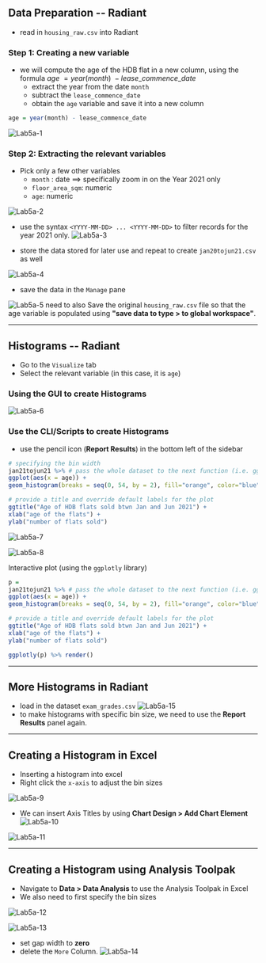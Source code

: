## Data Preparation -- Radiant
- read in `housing_raw.csv` into Radiant
### Step 1: Creating a new variable
- we will compute the age of the HDB flat in a new column, using the formula $age \: = year(month) \: - lease\_commence\_date$
	- extract the year from the date `month`
	- subtract the `lease_commence_date`
	- obtain the `age` variable and save it into a new column

```r
age = year(month) - lease_commence_date
```

![Lab5a-1](../assets/Lab5a-1.png)

### Step 2: Extracting the relevant variables
- Pick only a few other variables
	- `month` : date $\implies$ specifically zoom in on the Year 2021 only
	- `floor_area_sqm`: numeric
	- `age`: numeric
	
![Lab5a-2](../assets/Lab5a-2.png)


- use the syntax `<YYYY-MM-DD> ... <YYYY-MM-DD>` to filter records for the year 2021 only.
![Lab5a-3](../assets/Lab5a-3.png)

- store the data stored for later use and repeat to create `jan20tojun21.csv` as well

![Lab5a-4](../assets/Lab5a-4.png)

- save the data in the `Manage` pane

![Lab5a-5](../assets/Lab5a-5.png)
need to also Save the original `housing_raw.csv` file so that the age variable is populated using **"save data to type > to global workspace"**.

---
## Histograms -- Radiant
- Go to the `Visualize` tab
- Select the relevant variable (in this case, it is `age`)

### Using the GUI to create Histograms
![Lab5a-6](../assets/Lab5a-6.png)


### Use the CLI/Scripts to create Histograms
- use the pencil icon (**Report Results**) in the bottom left of the sidebar 

```r
# specifying the bin width
jan21tojun21 %>% # pass the whole dataset to the next function (i.e. ggplot)
ggplot(aes(x = age)) +
geom_histogram(breaks = seq(0, 54, by = 2), fill="orange", color="blue") +

# provide a title and override default labels for the plot
ggtitle("Age of HDB flats sold btwn Jan and Jun 2021") +
xlab("age of the flats") +
ylab("number of flats sold")
```


![Lab5a-7](../assets/Lab5a-7.png)

![Lab5a-8](../assets/Lab5a-8.png)

Interactive plot (using the `ggplotly` library)
```r
p =
jan21tojun21 %>% # pass the whole dataset to the next function (i.e. ggplot)
ggplot(aes(x = age)) +
geom_histogram(breaks = seq(0, 54, by = 2), fill="orange", color="blue") +

# provide a title and override default labels for the plot
ggtitle("Age of HDB flats sold btwn Jan and Jun 2021") +
xlab("age of the flats") +
ylab("number of flats sold")

ggplotly(p) %>% render()
```

---
## More Histograms in Radiant
- load in the dataset `exam_grades.csv`
![Lab5a-15](../assets/Lab5a-15.png)
- to make histograms with specific bin size, we need to use the **Report Results** panel again.



---
## Creating a Histogram in Excel
- Inserting a histogram into excel
- Right click the `x-axis` to adjust the bin sizes

![Lab5a-9](../assets/Lab5a-9.png)


- We can insert Axis Titles by using **Chart Design > Add Chart Element**
![Lab5a-10](../assets/Lab5a-10.png)


![Lab5a-11](../assets/Lab5a-11.png)


---
## Creating a Histogram using Analysis Toolpak
- Navigate to **Data > Data Analysis** to use the Analysis Toolpak in Excel
- We also need to first specify the bin sizes

![Lab5a-12](../assets/Lab5a-12.png)

![Lab5a-13](../assets/Lab5a-13.png)

- set gap width to **zero**
- delete the `More` Column.
![Lab5a-14](../assets/Lab5a-14.png)